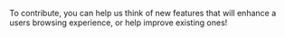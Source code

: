 To contribute, you can help us think of new features that will enhance a users browsing experience, or help improve existing ones!
